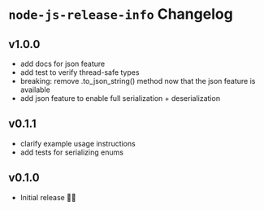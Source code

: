# `node-js-release-info` Changelog


## v1.0.0

* add docs for json feature
* add test to verify thread-safe types
* breaking: remove .to_json_string() method now that the json feature is available
* add json feature to enable full serialization + deserialization


## v0.1.1

* clarify example usage instructions
* add tests for serializing enums


## v0.1.0

* Initial release 🎊🎉

